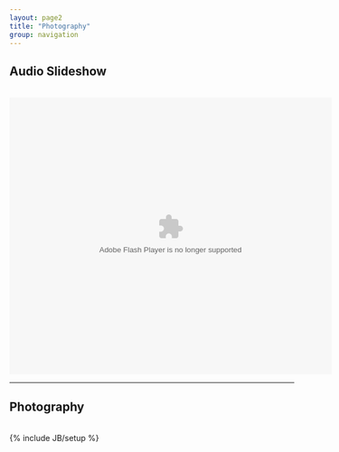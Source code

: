 ```yaml
---
layout: page2
title: "Photography"
group: navigation
---
```

<html>
<body>

<h2>Audio Slideshow</h2>
<br>
<object classid="clsid:D27CDB6E-AE6D-11cf-96B8-444553540000" width="620" height="533" id="soundslider"><param name="movie" value="https://dl.dropboxusercontent.com/u/50108349/remembrance%20day/publish_to_web/soundslider.swf?size=1&format=xml" /><param name="allowScriptAccess" value="always" /><param name="quality" value="high" /><param name="allowFullScreen" value="true" /><param name="menu" value="false" /><param name="bgcolor" value="#333333" /><embed src="https://dl.dropboxusercontent.com/u/50108349/remembrance%20day/publish_to_web/soundslider.swf?size=1&format=xml" quality="high" bgcolor="#333333" width="570" height="490" menu="false" allowScriptAccess="always" allowFullScreen="true" type="application/x-shockwave-flash"></embed></object>

<br>

<hr>
<h2>Photography</h2>
<br>
<style type="text/css"> 
.flickrimg {border: 1px solid #666666 !important; padding:1px; margin:1px;}
#flickr_badge_wrapper {width:620px;text-align:left}
</style>
<div id="flickr_badge_wrapper"><script type="text/javascript" src="http://www.flickr.com/badge_code.gne?count=14&display=random&size=square&nsid=103582096@N05&raw=1"></script></div>
</body>
</html>
{% include JB/setup %}

